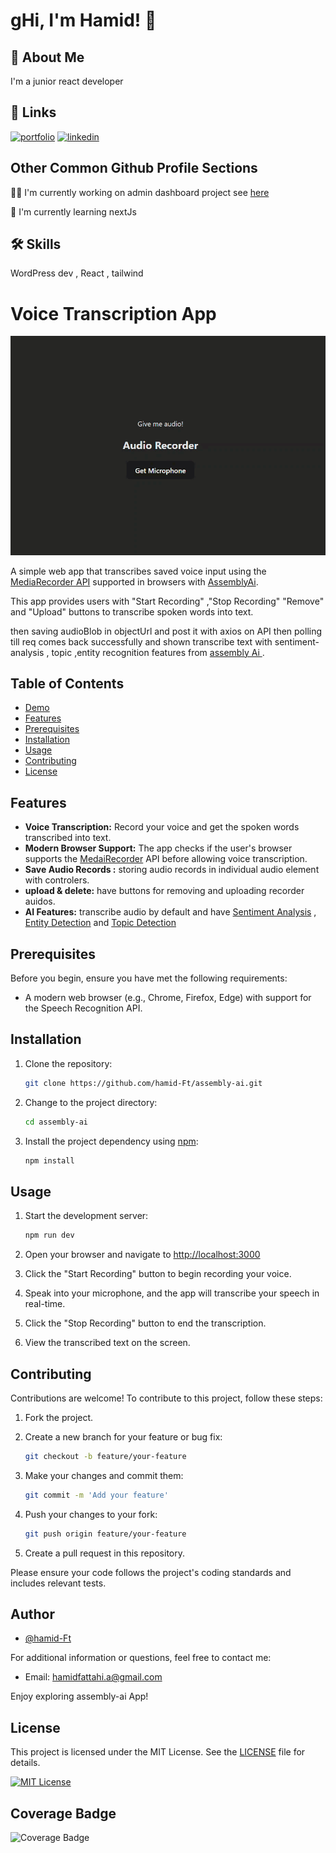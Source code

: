 # gHi, I'm Hamid! 👋

## 🚀 About Me

I'm a junior react developer

## 🔗 Links

[![portfolio](https://img.shields.io/badge/my_portfolio-000?style=for-the-badge&logo=ko-fi&logoColor=white)](https://niklinkagency.com/projects)
[![linkedin](https://img.shields.io/badge/linkedin-0A66C2?style=for-the-badge&logo=linkedin&logoColor=white)](https://www.linkedin.com/in/hamidft/)

## Other Common Github Profile Sections

👩‍💻 I'm currently working on admin dashboard project see [here](https://github.com/hamid-Ft/admin-dashboard)

🧠 I'm currently learning nextJs

## 🛠 Skills

WordPress dev , React , tailwind

# Voice Transcription App

![audioRecorder](image/README/1698748830121.png 'assemblyAi')

A simple web app that transcribes saved voice input using the [MediaRecorder API](https://developer.mozilla.org/en-US/docs/Web/API/MediaRecorder) supported in browsers with [AssemblyAi](https://www.assemblyai.com/docs/getting-started/transcribe-an-audio-file).

This app provides users with "Start Recording" ,"Stop Recording" "Remove" and "Upload" buttons to transcribe spoken words into text.

then saving audioBlob in objectUrl and post it with axios on API then polling till req comes back successfully and shown transcribe text with sentiment-analysis , topic ,entity recognition features from [assembly Ai ](https://www.assemblyai.com/docs/getting-started/transcribe-an-audio-file).

## Table of Contents

-   [Demo](#demo)
-   [Features](#features)
-   [Prerequisites](#prerequisites)
-   [Installation](#installation)
-   [Usage](#usage)
-   [Contributing](#contributing)
-   [License](#license)

## Features

-   **Voice Transcription:** Record your voice and get the spoken words transcribed into text.
-   **Modern Browser Support:** The app checks if the user's browser supports the [MedaiRecorder](https://developer.mozilla.org/en-US/docs/Web/API/MediaRecorder) API before allowing voice transcription.
-   **Save Audio Records :** storing audio records in individual audio element with controlers.
-   **upload & delete:** have buttons for removing and uploading recorder auidos.
-   **AI Features:** transcribe audio by default and have [Sentiment Analysis](https://www.assemblyai.com/docs/models/sentiment-analysis) , [Entity Detection](https://www.assemblyai.com/docs/models/entity-detection) and [Topic Detection](https://www.assemblyai.com/docs/models/topic-detection)

## Prerequisites

Before you begin, ensure you have met the following requirements:

-   A modern web browser (e.g., Chrome, Firefox, Edge) with support for the Speech Recognition API.

## Installation

1. Clone the repository:

    ```bash
    git clone https://github.com/hamid-Ft/assembly-ai.git
    ```

2. Change to the project directory:

    ```bash
    cd assembly-ai
    ```

3. Install the project dependency using [npm](https://www.npmjs.com/):

    ```bash
    npm install
    ```

## Usage

1. Start the development server:

    ```bash
    npm run dev
    ```

2. Open your browser and navigate to [http://localhost:3000](http://localhost:3000)
3. Click the "Start Recording" button to begin recording your voice.
4. Speak into your microphone, and the app will transcribe your speech in real-time.
5. Click the "Stop Recording" button to end the transcription.
6. View the transcribed text on the screen.

## Contributing

Contributions are welcome! To contribute to this project, follow these steps:

1. Fork the project.
2. Create a new branch for your feature or bug fix:

    ```bash
    git checkout -b feature/your-feature
    ```

3. Make your changes and commit them:

    ```bash
    git commit -m 'Add your feature'
    ```

4. Push your changes to your fork:

    ```bash
    git push origin feature/your-feature
    ```

5. Create a pull request in this repository.

Please ensure your code follows the project's coding standards and includes relevant tests.

## Author

-   [@hamid-Ft](https://www.github.com/hamid-Ft)

For additional information or questions, feel free to contact me:

-   Email: hamidfattahi.a@gmail.com

Enjoy exploring assembly-ai App!

## License

This project is licensed under the MIT License. See the [LICENSE](LICENSE) file for details.

[![MIT License](https://img.shields.io/badge/License-MIT-green.svg)](https://choosealicense.com/licenses/mit/)

## **Coverage Badge**

![Coverage Badge](https://img.shields.io/endpoint?url=https://gist.githubusercontent.com/hamid-Ft/3ec28d5c0281d2cd7b26bdf333e754a9/raw/assembly-ai__heads_main.json)
